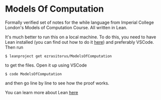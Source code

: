 # Models Of Computation

Formally verified set of notes for the while language from Imperial College London's Models of Computation Course. All written in Lean.

It's much better to run this on a local machine. To do this, you need to have Lean installed (you can find out how to do it [here](https://leanprover-community.github.io/get_started.html)) and preferably VSCode. Then run 

```
$ leanproject get ezrasitorus/ModelsOfComputation
```

to get the files. Open it up using VSCode
```
$ code ModelsOfComputation
```
and then go line by line to see how the proof works.

You can learn more about Lean [here](https://leanprover-community.github.io/learn.html)